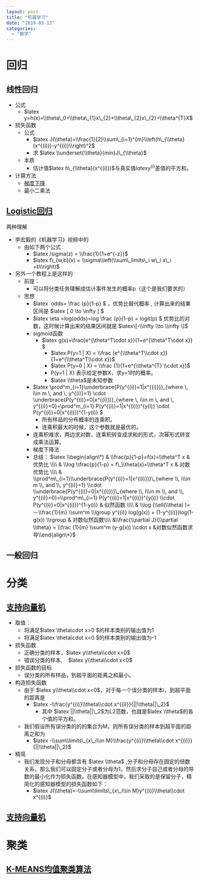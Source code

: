 ```yaml
---
layout: post
title: "机器学习"
date: "2019-03-13"
categories: 
  - "数学"
---
```


# 回归

## 线性回归

- 公式
    - $latex y=h(x)=\\theta\_0+\\theta\_{1}x\_{2}+\\theta\_{2}x\_{2}=\\theta^{T}X$
- 损失函数
    - 公式
        - $latex J(\\theta)=\\frac{1}{2}\\sum\_{i=1}^{m}\\left(h\_{\\theta}(x^{(i)})-y^{(i)}\\right)^2$
        - 求 $latex \\underset{\\theta}{min}J\_{\\theta}$
    - 本质
        - 估计值$latex h\_{\\theta}(x^{(i)})$与真实值$latex y^{(i)}$差值的平方和。
- 计算方法
    - [梯度下降](http://127.0.0.1/?p=824)
    - 最小二乘法

## [Logistic回归](http://127.0.0.1/?p=859)

两种理解

- 李宏毅的《机器学习》视频中的
    - 由如下两个公式
        - $latex /sigma(z) = \\frac{1}{1+e^{-z}}$
        - $latex f\_{w,b}(x) = \\sigma\\left(\\sum\_limits\_i w\_i x\_i +b\\right)$
- 另外一个教程上是这样的
    - 前提：
        - 可以将分类任务理解成估计事件发生的概率p（这个是我们要求的）
    - 思想
        - $latex  odds= \\frac {p}{1-p} $ ，优势比替代概率 , 计算出来的结果区间是 $latex \[ 0 \\to \\infty \] $
        - $latex \\eta =log(odds)=log \\frac {p}{1-p} = logit(p) $ 优势比的对数，这时候计算出来的结果区间就是 $latex\[-\\infty \\to \\infty \]$
        - sigmoid函数
            - $latex g(x)=\\frac{e^{\\theta^T\\cdot x}}{1+e^{\\theta^T\\cdot x}} $
                - $latex P(y=1 | X) = \\frac {e^{\\theta^T\\cdot x}}{1+e^{\\theta^T\\cdot x}}$
                - $latex P(y=0 | X) = \\frac {1}{1+e^{\\theta^{T} \\cdot x}}$
                - P(y=1 | X) 表示给定参数X，求y=1时的概率。
                - $latex \\theta$是未知参数
        - $latex \\prod^m\_{i=1}\\underbrace{P(y^{(i)}=1|x^{(i)})}\_{where \\, i\\in m \\, and \\, y^{(i)}=1} \\cdot \\underbrace{P(y^{(i)}=0|x^{(i)})}\_{where \\, i\\in m \\, and \\, y^{(i)}=0}=\\prod^m\_{i=1} P(y^{(i)}=1|x^{(i)})^{y(i)} \\cdot P(y^{(i)}=0|x^{(i)})^{1-y(i)} $
            - 所有样品的分布概率的连乘积。
            - 连乘积最大的时候，这个参数就是最优的。
        - 连乘积难求，两边求对数，连乘积转变成求和的形式，次幂形式转变成乘法运算。
        - 梯度下降法
        - 总结： $latex \\begin{align\*} & \\frac{p}{1-p}=f(x)=\\theta^T x & 优势比 \\\\ & \\log \\frac{p}{1-p} = f\_\\theta(x)=\\theta^T x & 对数优势比 \\\\ & \\prod^m\_{i=1}\\underbrace{P(y^{(i)}=1|x^{(i)})}\_{where \\, i\\in m \\, and \\, y^{(i)}=1} \\cdot \\underbrace{P(y^{(i)}=0|x^{(i)})}\_{where \\, i\\in m \\, and \\, y^{(i)}=0}=\\prod^m\_{i=1} P(y^{(i)}=1|x^{(i)})^{y(i)} \\cdot P(y^{(i)}=0|x^{(i)})^{1-y(i)} & 似然函数 \\\\ & \\log (\\ell(\\theta) )= －\\frac{1}{m} \\sum^m \\lgroup y^{(i)} log(g(x)) + (1-y^{(i)})log(1-g(x)) \\rgroup & 对数似然函数\\\\ &\\frac{\\partial J}{\\partial \\theta} = \\frac {1}{m} \\sum^m (y-g(x)) \\cdot x &对数似然函数求导\\end{align\*}$

## 一般回归

# 分类

## [支持向量机](http://127.0.0.1/?p=1430)

- 取值：
    - 将满足$latex \\theta\\cdot x>0 $的样本类别的输出值为1
    - 将满足$latex \\theta\\cdot x<0 $的样本类别的输出值为-1
- 损失函数
    - 正确分类的样本，$latex y\\theta\\cdot x>0$
    - 错误分类的样本,    $latex y\\theta\\cdot x<0$
- 损失函数的目标
    - 误分类的所有样品，到超平面的距离之和最小。
- 构造损失函数
    - 由于 $latex y\\theta\\cdot x<0$，对于每一个误分类的样本i，到超平面的距离是
        - $latex -\\frac{y^{(i)}\\theta\\cdot x^{(i)}}{||\\theta||\_2}$
            - 其中 $latex ||\\theta||\_2$为L2范数，也就是$latex \\theta$的各个值的平方和。
    - 我们假设所有误分类的的的集合为M，则所有误分类的样本到超平面的距离之和为
        - $latex -\\sum\\limits\_{x\_i\\in M}\\frac{y^{(i)}\\theta\\cdot x^{(i)}}{||\\theta||\_2}$
- 精简
    - 我们发现分子和分母都含有 $latex \\theta$ ,分子和分母存在固定的倍数关系，那么我们可以固定分子或者分母为1，然后求分子自己或者分母的导数的最小化作为损失函数。在感知器模型中，我们采取的是保留分子，精简化的感知器模型的损失函数如下：
        - $latex J(\\theta)=-\\sum\\limits\_{x\_i\\in M}y^{(i)}\\theta\\cdot x^{(i)}$

## [支持向量机](http://127.0.0.1/?p=1430)

# 聚类

## [K-MEANS均值聚类算法](http://127.0.0.1/?p=3041)
